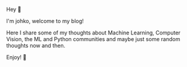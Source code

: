 Hey 👋

I'm johko, welcome to my blog!

Here I share some of my thoughts about Machine Learning, Computer Vision, the ML and Python communities and maybe just some random thoughts now and then. 

Enjoy! 🤗